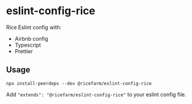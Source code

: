 # eslint-config-rice

Rice Eslint config with:

- Airbnb config
- Typescript
- Prettier

## Usage

```
npx install-peerdeps --dev @ricefarm/eslint-config-rice
```

Add `"extends": "@ricefarm/eslint-config-rice"` to your eslint config file.
